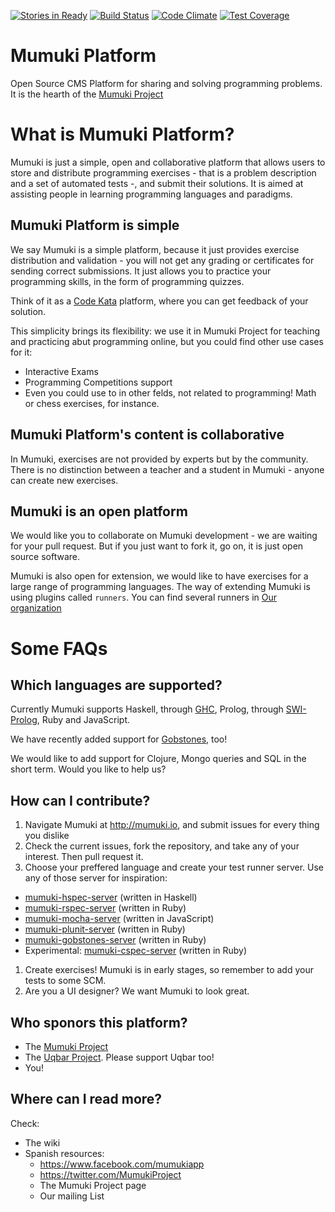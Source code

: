 [![Stories in Ready](https://badge.waffle.io/mumuki/mumuki-platform.png?label=ready&title=Ready)](https://waffle.io/mumuki/mumuki-platform)
[![Build Status](https://travis-ci.org/mumuki/mumuki-platform.svg?branch=master)](https://travis-ci.org/mumuki/mumuki-platform)
[![Code Climate](https://codeclimate.com/github/mumuki/mumuki-platform/badges/gpa.svg)](https://codeclimate.com/github/mumuki/mumuki-platform)
[![Test Coverage](https://codeclimate.com/github/mumuki/mumuki-platform/badges/coverage.svg)](https://codeclimate.com/github/mumuki/mumuki-platform)

Mumuki Platform
================

Open Source CMS Platform for sharing and solving programming problems. It is the hearth of the [Mumuki Project](http://mumuki.org)

# What is Mumuki Platform?

Mumuki is just a simple, open and collaborative platform that allows users to store and distribute programming exercises - that is a problem description and a set of automated tests -, and submit their solutions. It is aimed at assisting people in learning programming languages and paradigms.

## Mumuki Platform is simple

We say Mumuki is a simple platform, because it just provides exercise distribution and validation - you will not get any grading or certificates for sending correct submissions. It just allows you to practice your programming skills, in the form of programming quizzes.

Think of it as a [Code Kata](http://codekata.com/) platform, where you can get feedback of your solution. 

This simplicity brings its flexibility: we use it in Mumuki Project for teaching and practicing abut programming online, but you could find other use cases for it:

* Interactive Exams
* Programming Competitions support
* Even you could use to in other felds, not related to programming! Math or chess exercises, for instance.  

## Mumuki Platform's content is collaborative

In Mumuki, exercises are not provided by experts but by the community. There is no distinction between a teacher and a student in Mumuki - anyone can create new exercises. 


## Mumuki is an open platform 

We would like you to collaborate on Mumuki development - we are waiting for your pull request. But if you just want to fork it, go on, it is just open source software. 

Mumuki is also open for extension, we would like to have exercises for a large range of programming languages. The way of extending Mumuki is using plugins called `runners`. You can find several runners in [Our organization](https://github.com/mumuki)


# Some FAQs

## Which languages are supported?

Currently Mumuki supports Haskell, through [GHC](https://www.haskell.org/ghc/), Prolog,
through [SWI-Prolog](http://www.swi-prolog.org/), Ruby and JavaScript. 

We have recently added support for [Gobstones](http://www.gobstones.org/), too!

We would like to add support for Clojure, Mongo queries and SQL in the short term. Would you like to help us?


## How can I contribute?

1. Navigate Mumuki at http://mumuki.io, and submit issues for every thing you dislike
1. Check the current issues, fork the repository, and take any of your interest. Then pull request it.
1. Choose your preffered language and create your test runner server. Use any of those server for inspiration:
  * [mumuki-hspec-server](https://github.com/mumuki/mumuki-hspec-server) (written in Haskell)
  * [mumuki-rspec-server](https://github.com/mumuki/mumuki-rspec-server)  (written in Ruby)
  * [mumuki-mocha-server](https://github.com/mumuki/mumuki-mocha-server)  (written in JavaScript)
  * [mumuki-plunit-server](https://github.com/mumuki/mumuki-plunit-server)  (written in Ruby)
  * [mumuki-gobstones-server](https://github.com/uqbar-project/mumuki-gobstones-server)  (written in Ruby)
  * Experimental: [mumuki-cspec-server](https://github.com/mgarciaisaia/mumuki-cspec-server)  (written in Ruby)
 
1. Create exercises! Mumuki is in early stages, so remember to add your tests to some SCM. 
1. Are you a UI designer? We want Mumuki to look great. 

## Who sponors this platform?

* The [Mumuki Project](http://mumuki.org)
* The [Uqbar Project](http://www.uqbar-project.org/). Please support Uqbar too!
* You!

## Where can I read more?

Check:

 * The wiki
 * Spanish resources:
    * https://www.facebook.com/mumukiapp
    * https://twitter.com/MumukiProject
    * The Mumuki Project page
    * Our mailing List
